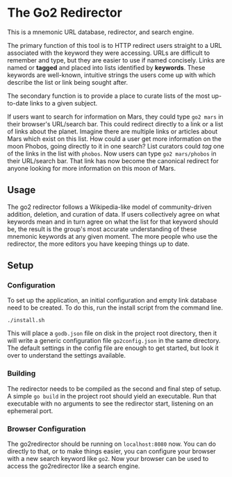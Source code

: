# The Go2 Redirector

This is a mnemonic URL database, redirector, and search engine.

The primary function of this tool is to HTTP redirect users straight to a URL associated with the keyword they were accessing. URLs are difficult to remember and type, but they are easier to use if named concisely. Links are named or **tagged** and placed into lists identified by **keywords**. These keywords are well-known, intuitive strings the users come up with which describe the list or link being sought after.

The secondary function is to provide a place to curate lists of the most up-to-date links to a given subject.

If users want to search for information on Mars, they could type `go2 mars` in their browser's URL/search bar. This could redirect directly to a link or a list of links about the planet. Imagine there are multiple links or articles about Mars which exist on this list. How could a user get more information on the moon Phobos, going directly to it in one search? List curators could *tag* one of the links in the list with `phobos`. Now users can type `go2 mars/phobos` in their URL/search bar. That link has now become the canonical redirect for anyone looking for more information on this moon of Mars.

## Usage

The go2 redirector follows a Wikipedia-like model of community-driven addition, deletion, and curation of data. If users collectively agree on what keywords mean and in turn agree on what the list for that keyword should be, the result is the group's most accurate understanding of these mnemonic keywords at any given moment. The more people who use the redirector, the more editors you have keeping things up to date.

## Setup

### Configuration

To set up the application, an initial configuration and empty link database need to be created. To do this, run the install script from the command line.

`./install.sh`

This will place a `godb.json` file on disk in the project root directory, then it will write a generic configuration file `go2config.json` in the same directory. The default settings in the config file are enough to get started, but look it over to understand the settings available.

### Building

The redirector needs to be compiled as the second and final step of setup. A simple `go build` in the project root should yield an executable. Run that executable with no arguments to see the redirector start, listening on an ephemeral port.

### Browser Configuration

The go2redirector should be running on `localhost:8080` now. You can do directly to that, or to make things easier, you can configure your browser with a new search keyword like `go2`. Now your browser can be used to access the go2redirector like a search engine.
